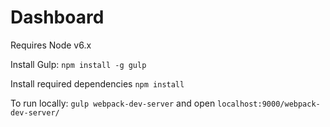 # Dashboard

Requires Node v6.x

Install Gulp:
`npm install -g gulp`

Install required dependencies
`npm install`

To run locally:
`gulp webpack-dev-server` and open `localhost:9000/webpack-dev-server/`